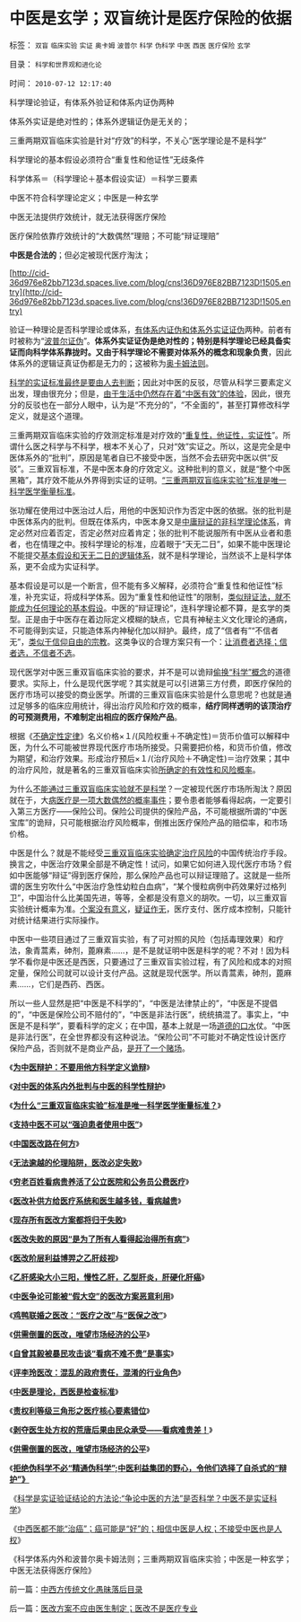 # 中医是玄学；双盲统计是医疗保险的依据

标签： `双盲` `临床实验` `实证` `奥卡姆` `波普尔` `科学` `伪科学` `中医` `西医` `医疗保险` `玄学` 

目录： `科学和世界观和进化论`

时间： `2010-07-12 12:17:40`

科学理论验证，有体系外验证和体系内证伪两种

体系外实证是绝对性的；体系外逻辑证伪是无关的；

三重两期双盲临床实验是针对“疗效”的科学，不关心“医学理论是不是科学”

科学理论的基本假设必须符合“重复性和他证性”无歧条件

科学体系＝（科学理论＋基本假设实证）＝科学三要素

中医不符合科学理论定义；中医是一种玄学

中医无法提供疗效统计，就无法获得医疗保险

医疗保险依靠疗效统计的“大数偶然”理赔；不可能“辩证理赔”

**中医是合法的**；但必定被现代医疗淘汰；

[http://cid-36d976e82bb7123d.spaces.live.com/blog/cns!36D976E82BB7123D!1505.entry](http://cid-36d976e82bb7123d.spaces.live.com/blog/cns!36D976E82BB7123D!1505.entry)

验证一种理论是否科学理论或体系，[有体系内证伪和体系外实证证伪](../../../2009/6/1/为什么哲学信仰不能涵盖科学.md)两种。前者有时被称为“[波普尔证伪](../../../2009/6/18/科学不是理论！科学三要素包含波普尔证伪原则.md)”。**体系外实证证伪是绝对性的；特别是科学理论已经具备实证而向科学体系靠拢时。又由于科学理论不需要对体系外的概念和现象负责**，因此体系外的逻辑证真证伪都是无力的；这被称为[奥卡姆法则](../../../2010/1/5/存实除虚的奥卡姆剃刀法则.md)。

[科学的实证标准最终是要由人去判断](../../../2010/6/22/最大的敌人是自已；科学实证标准的的回归测试.md)；因此对中医的反驳，尽管从科学三要素定义出发，理由很充分；但是，[由于生活中仍然存在着“中医有效”的体验](../../../2010/7/11/癌症未必是魔；中西医都不能“治癌”.md)，因此，很充分的反驳也在一部分人眼中，认为是“不充分的”，“不全面的”，甚至打算修改科学定义，就是这个道理。

三重两期双盲临床实验的疗效测定标准是对疗效的“[重复性，他证性，实证性](../../../2010/6/19/数学滥用令社会科盲化.md)”。所谓什么医之科学与不科学，根本不关心了，只对“效”实证之。所以，这是完全是中医体系外的“批判”，原因是笔者自已不接受中医，当然不会去研究中医以供“反驳”。三重双盲标准，不是中医本身的疗效定义。这种批判的意义，就是“整个中医黑箱”，其疗效不能从外界得到实证的证明。[“三重两期双盲临床实验”标准是唯一科学医学衡量标准](http://pubworkss.blogspot.com/2009/04/blog-post_5808.html)。

张功耀在使用过中医治过人后，用他的中医知识作为否定中医的依据。张的批判是中医体系内的批判。但既在体系内，中医本身又是[中庸辩证的非科学理论体系](../../../2010/1/4/辩证法只是哲学意义上的个人信念.md)，肯定必然对应着否定，否定必然对应着肯定；张的批判不能说服所有中医从业者和患者，也在情理之中。按科学理论的标准，应着眼于“天无二日”，如果不能中医理论不能提交[基本假设和天无二日的逻辑体系](../../../2010/6/11/“天无二日，法无二纲”单一断言规则.md)，就不是科学理论，当然谈不上是科学体系，更不会成为实证科学。

基本假设是可以是一个断言，但不能有多义解释，必须符合“重复性和他证性”标准，补充实证，将成科学体系。因为“重复性和他证性”的限制，[类似辩证法，就不能成为任何理论的基本假设](../../../2010/6/20/波普尔法则先验（transcendental）有歧义，其实指巫师法则.md)。中医的“辩证理论”，连科学理论都不算，是玄学的类型。正是由于中医存在着边际定义模糊的缺点，它具有神秘主义文化理论的通病，不可能得到实证，只能造体系内神秘化加以辩护。最终，成了“信者有”“不信者无”，[类似于信仰自由的宗教](../../../2010/2/23/宗教信仰消费价格和武林高手的生活成本.md)。这类争议的合理方案只有一个：[让消费者选择；信者选，不信者不选](../../../2009/11/27/个人信仰请止于个人“私”之边界.md)。

现代医学对中医三重双盲临床实验的要求，并不是可以诡辩[偷换“科学”概念](../../../2010/5/4/科学开始于精确概念定义.md)的道德要求。实际上，什么是现代医学呢？其实就是可以引进第三方付费，即医疗保险的医疗市场可以接受的商业医学。所谓的三重双盲临床实验是什么意思呢？也就是通过足够多的临床应用统计，得出治疗风险和疗效的概率，**结疗同样透明的该顶治疗的可预测费用，不难制定出相应的医疗保险产品**。

根据《[不确定性定律](http://pubworkss.blogspot.com/2009/04/blog-post_1864.html)》名义价格×１/(风险权重＋不确定性)＝货币价值可以解释中医，为什么不可能被世界现代医疗市场所接受。只需要把价格，和货币价值，修改为期望，和治疗效果。形成治疗预后×１/(治疗风险＋不确定性)＝治疗效果；其中的治疗风险，就是著名的三重双盲临床实验[所确定的有效性和风险概率](../../../2009/11/30/保守主义和激进政策在不确定性定律中的现实含义.md)。

为什么[不能通过三重双盲临床实验就不是科学](../../../2009/4/4/期望，预期和选择性体验；有调查也没有发言权.md)？一定被现代医疗市场所淘汰？原因就在于，大[病医疗是一项大数偶然的概率事件](../../../2009/4/4/“不确定性定律公式”广泛适用于社会经济政治生活.md)；要令患者能够看得起病，一定要引入第三方医疗——保险公司。保险公司提供的保险产品，不可能根据所谓的“中医宝库”的诡辩，只可能根据治疗风险概率，倒推出医疗保险产品的赔偿率，和市场价格。

中医是什么？就是不能经受[三重双盲临床实验确定治疗风险](../../../2009/4/3/流动性定律，风险利润和不确定性.md)的中国传统治疗手段。换言之，中医治疗效果全部是不确定性！试问，如果它如何进入现代医疗市场？假如中医能够“辩证”得到医疗保险，那么保险产品也可以辩证理赔了。这就是一些所谓的医生穷吹什么“中医治疗急性幼粒白血病”，“某个慢粒病例中药效果好过格列卫”，中国治什么比美国先进，等等，全都是没有意义的胡吹。一切，以三重双盲实验统计概率为准。[个案没有意义](../../../2009/4/4/期望，预期和选择性体验；有调查也没有发言权.md)，[疑证作无](../../../2010/6/22/最大的敌人是自已；科学实证标准的的回归测试.md)，医疗支付、医疗成本控制，只能针对统计结果进行实际操作。

中医中一些项目通过了三重双盲实验，有了可对照的风险（包括毒理效果）和疗法，象青蒿素，砷剂，蓖麻素……，是不是就证明中医是科学的呢？不对！因为科学不看你是中医还是西医，只要通过了三重双盲实验过程，有了风险和成本的对照定量，保险公司就可以设计支付产品。这就是现代医学。所以青蒿素，砷剂，蓖麻素……，它们是西药、西医。

所以一些人显然是把“中医是不科学的”，“中医是法律禁止的”，“中医是不提倡的”，“中医是保险公司不赔付的”，“中医是非法行医”，统统搞混了。事实上，“中医是不是科学”，要看科学的定义；在中国，基本上就是一场[道德的口水](http://darthvad.blog.sohu.com/131306022.html)仗。“中医是非法行医”，在全世界都没有这种说法。“保险公司”不可能对不确定性设计医疗保险产品，否则就不是商业产品，[是开了一个赌场](../../../2009/5/1/赌场必杀技，市场计划经济行政干预之自欺欺人.md)。

《[**为中医辩护：不要用他方科学定义诡辩**](http://pubworkss.blogspot.com/2009/03/blog-post_9150.html)》

《[**对中医的体系内外批判与中医的科学性辩护**](http://pubworkss.blogspot.com/2009/03/blog-post_5986.html)》

《[**为什么“三重双盲临床实验”标准是唯一科学医学衡量标准？**](http://pubworkss.blogspot.com/2009/04/blog-post_5808.html)》

《[**支持中医不可以“强迫患者使用中医”**](http://pubworkss.blogspot.com/2009/03/blog-post_5497.html)》

《[**中国医改路在何方**](../../../2007/9/8/市场化是中国医改的唯一出路;医改路在何方.md)》

《[**无法逾越的伦理陷阱，医改必定失败**](../../../2007/10/21/“生命无价”？难以逾越的医疗伦理陷阱.md)》

《[**穷老百姓看病贵养活了公立医院和公务员公费医疗**](../../../2008/1/1/穷老百姓看病贵养活了公立医院和公务员公费医疗.md)》

《[**医改补供方给医疗系统和医生越多钱，看病越贵**](../../../2008/2/29/医改国家包干越多老百姓看病越贵.md)》

《[**现存所有医改方案都将归于失败**](../../../2008/3/23/现存所有医改方案都将损害老百姓的利益，都将失败.md)》

《[**医改失败的原因“是为了所有人看得起治得所有病”**](../../../2008/3/29/医改谎言“所有人看得起治得所有病”.md)》

《[**医改阶层利益博羿之乙肝歧视**](../../../2008/4/21/医改阶层利益博羿之乙肝和乙肝歧视.md)》

《[**乙肝感染大小三阳，慢性乙肝，乙型肝炎，肝硬化肝癌**](../../../2008/5/14/乙肝感染大小三阳，慢性乙肝，乙型肝炎，肝硬化肝癌.md)》

《[**中医争论可能被“假大空”的医改方案恶意利用**](../../../2008/10/19/避免行政干预强行推销中医作为医疗保障.md)》

《[**鸡鸭联婚之医改：“医疗之改”与“医保之改”**](../../../2009/1/27/荒唐的医疗公共产品说：“医疗之改”与“医保之改”.md)》

《[**供需倒置的医改，唯望市场经济的公平**](../../../2009/1/31/供需倒置的医改，唯望市场经济的公平.md)》

《[**自曾其毅被暴民攻击谈“看病不难不贵”是事实**](../../../2008/2/24/自曾其毅被暴民攻击谈“看病不难不贵”是事实.md)》

《[**评李玲医改：混乱的政府责任，混淆的行业角色**](../../../2007/11/24/评李玲医改：混乱的政府责任，混淆的行业角色.md)》

《[**中医是理论，西医是检查标准**](../../../2009/1/31/供需倒置的医改，唯望市场经济的公平.md)》

《[**责权利等级三角形之医疗核心要素错位**](../../../2009/5/26/责权利等边三角形之医疗核心要素错位.md)》

《[**剥夺医生处方权的荒唐后果由民众承受——看病难贵差！**](../../../2009/5/30/剥夺医生处方权的荒唐后果由民众承受——看病难贵差！.md)》

《[**供需倒置的医改，唯望市场经济的公平**](../../../2009/1/31/供需倒置的医改，唯望市场经济的公平.md)》

《[**拒绝伪科学不必“精通伪科学”;中医利益集团的野心，令他们选择了自杀式的“辩护”》**](../../../2010/7/11/拒绝伪科学不必“精通伪科学”；中医关乎病人的选择权.md)

《[科学是实证验证结论的方法论;“争论中医的方法”是否科学？中医不是实证科学](../../../2010/7/11/中医不是实证科学.md)》

《[中西医都不能“治癌”；癌可能是“好”的；相信中医是人权；不接受中医也是人权](../../../2010/7/11/癌症未必是魔；中西医都不能“治癌”.md)》

《科学体系内外和波普尔奥卡姆法则；三重两期双盲临床实验；中医是一种玄学；中医无法获得医疗保险》



前一篇：[中西方传统文化愚昧落后目录](../../../2010/7/11/中西方传统文化愚昧落后目录.md)

后一篇：[医改方案不应由医生制定；医改不是医疗专业](../../../2010/7/12/医改方案不应由医生制定；医改不是医疗专业.md)